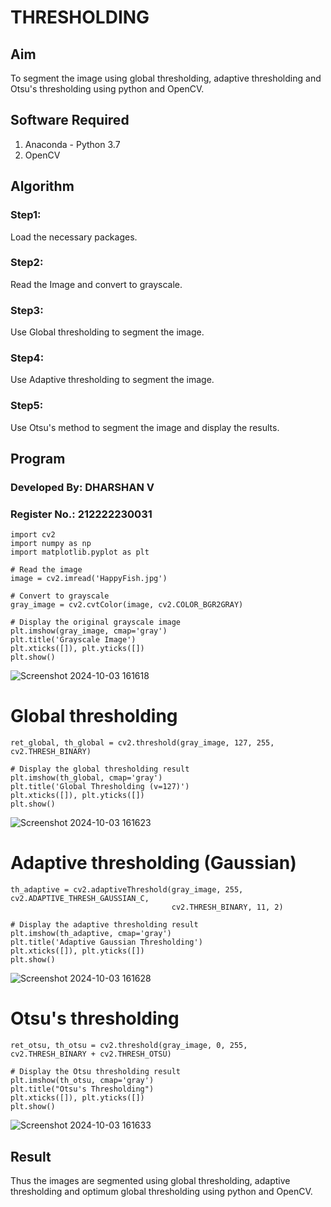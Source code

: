 # THRESHOLDING
## Aim
To segment the image using global thresholding, adaptive thresholding and Otsu's thresholding using python and OpenCV.

## Software Required
1. Anaconda - Python 3.7
2. OpenCV

## Algorithm

### Step1:
Load the necessary packages.

### Step2:
Read the Image and convert to grayscale.

### Step3:
Use Global thresholding to segment the image.

### Step4:
Use Adaptive thresholding to segment the image.

### Step5:
Use Otsu's method to segment the image and display the results.

## Program

### Developed By: DHARSHAN V
### Register No.: 212222230031
```
import cv2
import numpy as np
import matplotlib.pyplot as plt

# Read the image
image = cv2.imread('HappyFish.jpg')

# Convert to grayscale
gray_image = cv2.cvtColor(image, cv2.COLOR_BGR2GRAY)

# Display the original grayscale image
plt.imshow(gray_image, cmap='gray')
plt.title('Grayscale Image')
plt.xticks([]), plt.yticks([])
plt.show()

```
![Screenshot 2024-10-03 161618](https://github.com/user-attachments/assets/2d4cafe7-8bcd-4dfe-ae00-a560a127a5ab)


# Global thresholding
```
ret_global, th_global = cv2.threshold(gray_image, 127, 255, cv2.THRESH_BINARY)

# Display the global thresholding result
plt.imshow(th_global, cmap='gray')
plt.title('Global Thresholding (v=127)')
plt.xticks([]), plt.yticks([])
plt.show()

```
![Screenshot 2024-10-03 161623](https://github.com/user-attachments/assets/64e82bb0-c044-4244-a87b-da44b46a1463)



# Adaptive thresholding (Gaussian)
```
th_adaptive = cv2.adaptiveThreshold(gray_image, 255, cv2.ADAPTIVE_THRESH_GAUSSIAN_C,
                                    cv2.THRESH_BINARY, 11, 2)

# Display the adaptive thresholding result
plt.imshow(th_adaptive, cmap='gray')
plt.title('Adaptive Gaussian Thresholding')
plt.xticks([]), plt.yticks([])
plt.show()
```


![Screenshot 2024-10-03 161628](https://github.com/user-attachments/assets/68dfd8fe-8d74-44ed-aec7-de95fb448cdd)

# Otsu's thresholding
```
ret_otsu, th_otsu = cv2.threshold(gray_image, 0, 255, cv2.THRESH_BINARY + cv2.THRESH_OTSU)

# Display the Otsu thresholding result
plt.imshow(th_otsu, cmap='gray')
plt.title("Otsu's Thresholding")
plt.xticks([]), plt.yticks([])
plt.show()
```


![Screenshot 2024-10-03 161633](https://github.com/user-attachments/assets/3cee6c1a-8886-45a8-9f3e-0045d20f6af3)


## Result
Thus the images are segmented using global thresholding, adaptive thresholding and optimum global thresholding using python and OpenCV.
